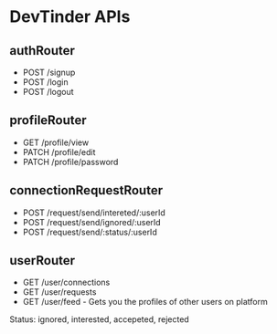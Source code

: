# DevTinder APIs
 
 ## authRouter
 - POST /signup
 - POST /login
 - POST /logout
 
 ## profileRouter
 - GET /profile/view
 - PATCH /profile/edit
 - PATCH /profile/password
 
 ## connectionRequestRouter
- POST /request/send/intereted/:userId
 - POST /request/send/ignored/:userId
 - POST /request/send/:status/:userId 
 
 ## userRouter
 - GET /user/connections
 - GET /user/requests
 - GET /user/feed - Gets you the profiles of other users on platform
 
 
 Status: ignored, interested, accepeted, rejected